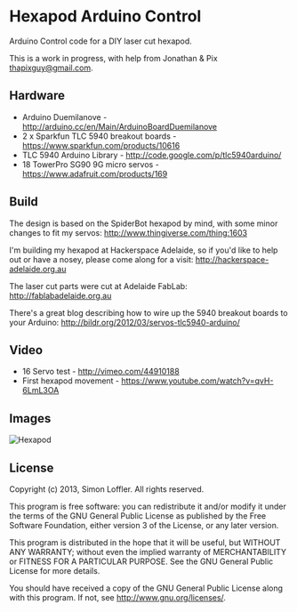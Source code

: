 # Hexapod Arduino Control
Arduino Control code for a DIY laser cut hexapod.

This is a work in progress, with help from Jonathan & Pix <thapixguy@gmail.com>.

## Hardware
* Arduino Duemilanove - http://arduino.cc/en/Main/ArduinoBoardDuemilanove
* 2 x Sparkfun TLC 5940 breakout boards - https://www.sparkfun.com/products/10616
* TLC 5940 Arduino Library - http://code.google.com/p/tlc5940arduino/
* 18 TowerPro SG90 9G micro servos - https://www.adafruit.com/products/169

## Build
The design is based on the SpiderBot hexapod by mind, with some minor changes to fit my servos:
http://www.thingiverse.com/thing:1603

I'm building my hexapod at Hackerspace Adelaide, so if you'd like to help out or have a nosey, please come along for a visit:
http://hackerspace-adelaide.org.au

The laser cut parts were cut at Adelaide FabLab:
http://fablabadelaide.org.au

There's a great blog describing how to wire up the 5940 breakout boards to your Arduino:
http://bildr.org/2012/03/servos-tlc5940-arduino/

## Video
* 16 Servo test - http://vimeo.com/44910188
* First hexapod movement - https://www.youtube.com/watch?v=qvH-6LmL3OA

## Images
![Hexapod](http://distilleryimage7.s3.amazonaws.com/5c836f548bb511e2ba9922000a1f9c9a_7.jpg)

## License
Copyright (c) 2013, Simon Loffler.
All rights reserved.

This program is free software: you can redistribute it and/or modify it under the terms of the GNU General Public License as published by the Free Software Foundation, either version 3 of the License, or any later version.

This program is distributed in the hope that it will be useful, but WITHOUT ANY WARRANTY; without even the implied warranty of MERCHANTABILITY or FITNESS FOR A PARTICULAR PURPOSE. See the GNU General Public License for more details.

You should have received a copy of the GNU General Public License along with this program. If not, see http://www.gnu.org/licenses/.